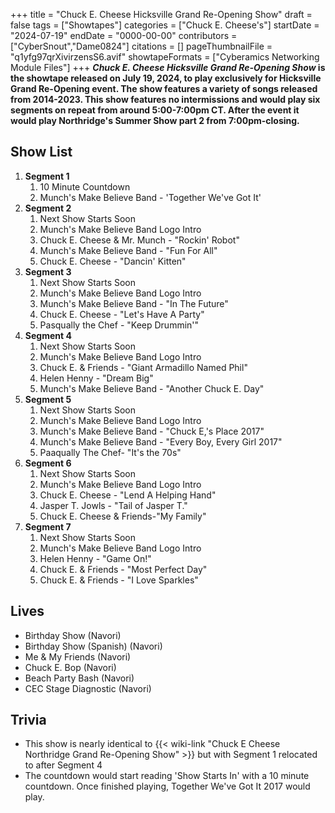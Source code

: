 +++
title = "Chuck E. Cheese Hicksville Grand Re-Opening Show"
draft = false
tags = ["Showtapes"]
categories = ["Chuck E. Cheese's"]
startDate = "2024-07-19"
endDate = "0000-00-00"
contributors = ["CyberSnout","Dame0824"]
citations = []
pageThumbnailFile = "q1yfg97qrXivirzensS6.avif"
showtapeFormats = ["Cyberamics Networking Module Files"]
+++
***Chuck E. Cheese Hicksville Grand Re-Opening Show* is the showtape released on July 19, 2024, to play exclusively for Hicksville Grand Re-Opening event. The show features a variety of songs released from 2014-2023.
This show features no intermissions and would play six segments on repeat from around 5:00-7:00pm CT. After the event it would play Northridge's Summer Show part 2 from 7:00pm-closing.**

## Show List

1.  **Segment 1**
    1.  10 Minute Countdown
    2.  Munch's Make Believe Band - 'Together We've Got It'
2.  **Segment 2**
    1.  Next Show Starts Soon
    2.  Munch's Make Believe Band Logo Intro
    3.  Chuck E. Cheese & Mr. Munch - "Rockin' Robot"
    4.  Munch's Make Believe Band - "Fun For All"
    5.  Chuck E. Cheese - "Dancin' Kitten"
3.  **Segment 3**
    1.  Next Show Starts Soon
    2.  Munch's Make Believe Band Logo Intro
    3.  Munch's Make Believe Band - "In The Future"
    4.  Chuck E. Cheese - "Let's Have A Party"
    5.  Pasqually the Chef - "Keep Drummin'"
4.  **Segment 4**
    1.  Next Show Starts Soon
    2.  Munch's Make Believe Band Logo Intro
    3.  Chuck E. & Friends - "Giant Armadillo Named Phil"
    4.  Helen Henny - "Dream Big"
    5.  Munch's Make Believe Band - "Another Chuck E. Day"
5.  **Segment 5**
    1.  Next Show Starts Soon
    2.  Munch's Make Believe Band Logo Intro
    3.  Munch's Make Believe Band - "Chuck E,'s Place 2017"
    4.  Munch's Make Believe Band - "Every Boy, Every Girl 2017"
    5.  Paaqually The Chef- "It's the 70s"
6.  **Segment 6**
    1.  Next Show Starts Soon
    2.  Munch's Make Believe Band Logo Intro
    3.  Chuck E. Cheese - "Lend A Helping Hand"
    4.  Jasper T. Jowls - "Tail of Jasper T."
    5.  Chuck E. Cheese & Friends-"My Family"
7.  **Segment 7**
    1.  Next Show Starts Soon
    2.  Munch's Make Believe Band Logo Intro
    3.  Helen Henny - "Game On!"
    4.  Chuck E. & Friends - "Most Perfect Day"
    5.  Chuck E. & Friends - "I Love Sparkles"

## Lives

- Birthday Show (Navori)
- Birthday Show (Spanish) (Navori)
- Me & My Friends (Navori)
- Chuck E. Bop (Navori)
- Beach Party Bash (Navori)
- CEC Stage Diagnostic (Navori)

## Trivia

- This show is nearly identical to {{< wiki-link "Chuck E Cheese Northridge Grand Re-Opening Show" >}} but with Segment 1 relocated to after Segment 4
- The countdown would start reading 'Show Starts In' with a 10 minute countdown. Once finished playing, Together We've Got It 2017 would play.
